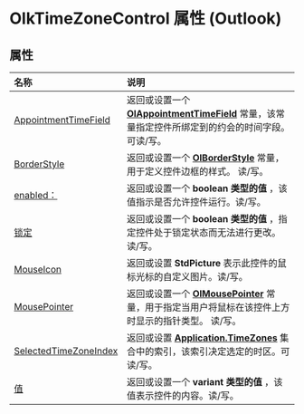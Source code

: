 
# OlkTimeZoneControl 属性 (Outlook)

## 属性



|**名称**|**说明**|
|:-----|:-----|
|[AppointmentTimeField](4b53560f-43b8-4bd8-4917-9a724e556782.md)|返回或设置一个  **[OlAppointmentTimeField](630706ba-c98a-e6de-73ce-c7071e0d1db2.md)** 常量，该常量指定控件所绑定到的约会的时间字段。可读/写。|
|[BorderStyle](f0e06cd9-fe13-56a6-4251-8d14ac9b9d91.md)|返回或设置一个 **[OlBorderStyle](fd0a6be8-8d4b-be9f-639c-cd1ea5de9c97.md)** 常量，用于定义控件边框的样式。 读/写。|
|[enabled：](a9c461b6-3ecb-bb12-b886-31b7d1d5c36f.md)|返回或设置一个 **boolean 类型的值** ，该值指示是否允许控件运行。读/写。|
|[锁定](b33184ab-a976-7696-d325-2a142ad27cb9.md)|返回或设置一个 **boolean 类型的值** ，指定控件处于锁定状态而无法进行更改。读/写。|
|[MouseIcon](922034e9-0b3b-dad6-ee7a-1777358a210b.md)|返回或设置 **StdPicture** 表示此控件的鼠标光标的自定义图片。读/写。|
|[MousePointer](10a026ed-8587-469a-dc78-e1fd4fc0fbfc.md)|返回或设置一个 **[OlMousePointer](527df8bb-000c-f108-0522-2d294858b251.md)** 常量，用于指定当用户将鼠标在该控件上方时显示的指针类型。 读/写。|
|[SelectedTimeZoneIndex](1e95e436-66b2-2dac-84af-098dacd3a8d9.md)|返回或设置  **[Application.TimeZones](920e55d1-9914-fa74-101a-921083328d23.md)** 集合中的索引，该索引决定选定的时区。可读/写。|
|[值](05163537-9c47-5c20-1fb2-91ac8d27d0b9.md)|返回或设置一个 **variant 类型的值** ，该值表示控件的内容。读/写。|
